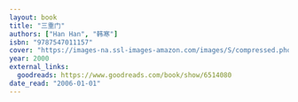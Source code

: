 ```yaml
---
layout: book
title: "三重门"
authors: ["Han Han", "韩寒"]
isbn: "9787547011157"
cover: "https://images-na.ssl-images-amazon.com/images/S/compressed.photo.goodreads.com/books/1360152266i/6514080.jpg"
year: 2000
external_links:
  goodreads: https://www.goodreads.com/book/show/6514080
date_read: "2006-01-01"
---
```

